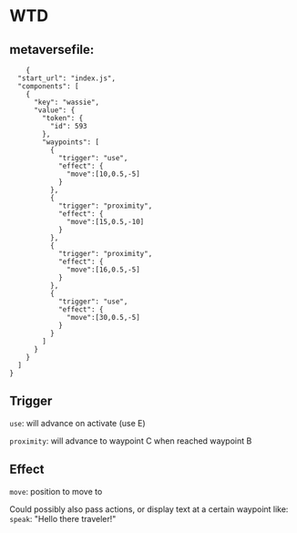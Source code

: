 
# WTD

## metaversefile:
```-javascript
    {
  "start_url": "index.js",
  "components": [
    {
      "key": "wassie",
      "value": {
        "token": {
          "id": 593
        },
        "waypoints": [
          {
            "trigger": "use",
            "effect": {
              "move":[10,0.5,-5]
            }
          },
          {
            "trigger": "proximity",
            "effect": {
              "move":[15,0.5,-10]
            }
          },
          {
            "trigger": "proximity",
            "effect": {
              "move":[16,0.5,-5]
            }
          },
          {
            "trigger": "use",
            "effect": {
              "move":[30,0.5,-5]
            }
          }
        ]
      }
    }
  ]
}
```
## Trigger
`use`: will advance on activate (use E)

`proximity`: will advance to waypoint C when reached waypoint B

## Effect
`move`: position to move to

Could possibly also pass actions, or display text at a certain waypoint like:
`speak`: "Hello there traveler!"

